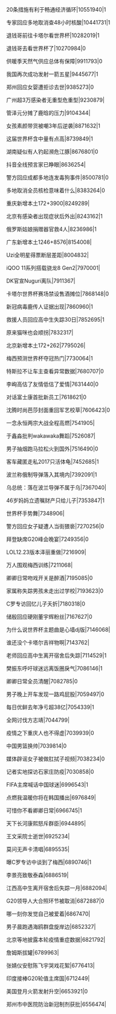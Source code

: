 20条措施有利于畅通经济循环|10551940|1

专家回应多地取消查48小时核酸|10441731|1

退钱哥前往卡塔尔看世界杯|10282019|1

退钱哥去看世界杯了|10270984|0

供暖季天然气供应总体有保障|9911793|0

我国再次成功发射一箭五星|9445677|1

郑州回应女婴遭拒诊去世|9385273|0

广州超3万感染者无重型危重型|9230879|

管泽元分摊了鹿晗的压力|9104344|

女孩素颜带货被嘲3年后逆袭|8871632|1

这届世界杯含中量有点高|8739849|1

湖南疑似有人钓起濒危江豚|8676801|0

抖音全线预言家已睁眼|8636254|

警方回应成都多地连发毒狗事件|8500781|0

多地取消全员核检意味着什么|8383264|0

重庆新增本土172+3900|8249289|

北京有感染者出现症状后外出|8243162|1

俄罗斯姑娘捐赠器官救4人|8236986|1

广东新增本土1246+8576|8154008|

Uzi全明星得票断层差距|8004832|

iQOO 11系列搭载骁龙8 Gen2|7970001|

DK官宣Nuguri离队|7911367|

卡塔尔世界杯赛场禁设售酒摊位|7868148|0

新冠病毒鹿传人证据出现|7860960|1

救援人员回应高中生失踪30日|7852695|1

原来猫咪也会顺拐|7832317|

北京新增本土172+262|7795026|

梅西预测世界杯夺冠热门|7730064|1

特斯拉不让车主查看异常数据|7680707|0

李峋高估了友情低估了爱情|7631440|0

对话富士康首批新员工|7618621|0

沈腾时尚芭莎封面重回军艺校草|7606423|0

一念永恒两宗大战全程高燃|7541905|

于鑫淼批判wakawaka舞蹈|7526087|

男子抽烟跑马拉松火到国外|7516490|0

客车藏匿走私2017只活体龟|7452685|1

波兰称俄制导弹落入其境内|7392091|1

乌总统：落在波兰导弹不属于乌|7367040|

46岁妈妈立遗嘱财产只给儿子|7353847|1

世界杯手势舞|7348906|

警方回应女子疑遭人当街猥亵|7270256|0

拜登缺席G20峰会晚宴|7249356|0

LOL12.23版本泽丽重做|7216909|

万人围观梅西训练|7211068|

卿卿日常吻戏开关是醉酒|7195085|0

家属称失踪男孩未走出过学校|7193623|0

C罗专访回忆儿子夭折|7180318|0

储殷回应硬刚董宇辉粉丝|7167627|0

为什么说世界杯主题曲是心墙dj版|7146068|

谁还没个卡塔尔吉祥物啊|7143762|

老师回应高中生离开宿舍后失踪|7114529|1

樊振东呼吁球迷远离饭圈戾气|7086146|1

卿卿日常全员清醒|7082785|0

男子晚上开车发现一路鸡屁股|7059497|0

每日优鲜去年净亏超38亿|7054339|1

全网讨伐方志靖|7044799|

疫情之下重庆人也不得虚|7039939|0

中国男篮换帅|7039814|0

媒体辟谣女子被做肛拭子视频|7038234|0

记者实地探访石家庄防疫|7030858|0

FIFA主席喊话中国球迷|6996543|1

点燃我温暖你将在韩国播出|6976849|

可惜你不看卿卿日常|6966745|1

天下长河康熙怒斥群臣|6944895|

王文采院士逝世|6925234|

莫问无声卡清唱|6895535|

曝C罗专访中谈到了梅西|6890746|1

李景亮致敬泰森|6886519|

江西高中生离开宿舍后失踪一月|6882094|

G20领导人大合照环节被取消|6872887|0

哪一刻你发觉自己被爱着|6867470|

男子晨跑遇海鸥群盘旋岸边|6852327|

北京等地披露本轮疫情重症数据|6821792|

詹姆斯拔罐|6789963|

张婧仪安慰陈飞宇哭戏花絮|6776413|

印度接棒G20轮值主席国|6712449|

美国登月火箭发射升空|6653921|0

郑州市中医院防治新冠制剂获批|6556474|

